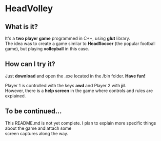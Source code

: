 # HeadVolley
## What is it?
It's a **two player game** programmed in C++, using **glut** library.  
The idea was to create a game similar to **HeadSoccer** (the popular football game), but playing **volleyball** in this case. 

## How can I try it?
Just **download** and open the .exe located in the /bin folder. **Have fun!**

Player 1 is controlled with the keys **awd** and Player 2 with **jil**.  
However, there is a **help screen** in the game where controls and rules are explained.

## To be continued...
This README.md is not yet complete. I plan to explain more specific things about the game and attach some  
screen captures along the way.
